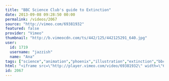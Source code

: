 ```yaml
---
title: "BBC Science Club's guide to Extinction"
date: 2013-09-08 09:28:50 00:00
permalink: /videos/2067
source: "http://vimeo.com/69381932"
featured: false
provider: "Vimeo"
thumbnail: "http://b.vimeocdn.com/ts/442/125/442125291_640.jpg"
user:
  id: 1719
  username: "jazzish"
  name: "Ana"
tags: ["science","animation","phoenix","illustration","extinction","bbcscienceclub"]
html: "<iframe src=\"http://player.vimeo.com/video/69381932\" width=\"640\" height=\"360\" frameborder=\"0\" webkitallowfullscreen mozallowfullscreen allowfullscreen></iframe>"
id: 2067
---
```


